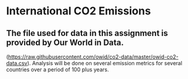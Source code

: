 # International CO2 Emissions
## The file used for data in this assignment is provided by Our World in Data.
(https://raw.githubusercontent.com/owid/co2-data/master/owid-co2-data.csv). Analysis will be done on several emission metrics for several countries over a period of 100 plus years.
